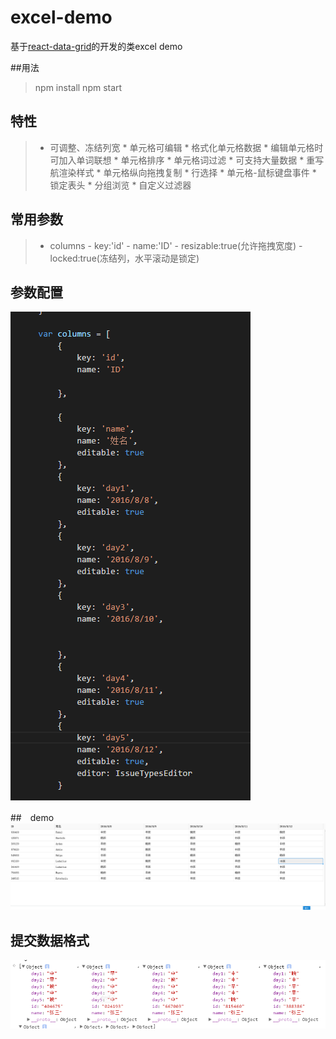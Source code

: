 # excel-demo
基于[react-data-grid](https://github.com/adazzle/react-data-grid)的开发的类excel demo

##用法
 > npm install 
   npm start

## 特性
>   * 可调整、冻结列宽
    * 单元格可编辑
    * 格式化单元格数据
    * 编辑单元格时可加入单词联想
    * 单元格排序
    * 单元格词过滤
    * 可支持大量数据
    * 重写航渲染样式
    * 单元格纵向拖拽复制
    * 行选择
    * 单元格-鼠标键盘事件
    * 锁定表头
    * 分组浏览
    * 自定义过滤器

## 常用参数
> * columns
      - key:'id'
      - name:'ID'
      - resizable:true(允许拖拽宽度)
      - locked:true(冻结列，水平滚动是锁定)
        

## 参数配置
![列参数](./images/columns.png)


##　demo 
![demo](./images/demo.png)


## 提交数据格式
![数据格式](./images/prams.png)



